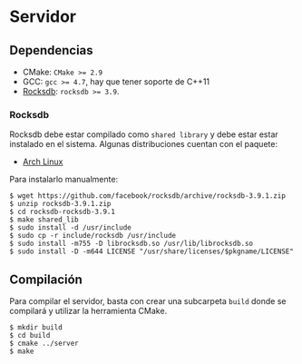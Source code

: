 # Servidor

## Dependencias
* CMake: `CMake >= 2.9`
* GCC: `gcc >= 4.7`, hay que tener soporte de C++11
* [Rocksdb](https://github.com/facebook/rocksdb/blob/master/INSTALL.md): `rocksdb >= 3.9`. 

### Rocksdb
Rocksdb debe estar compilado como `shared library` y debe estar estar instalado en el sistema.
Algunas distribuciones cuentan con el paquete:
* [Arch Linux](https://aur.archlinux.org/packages/rocksdb/)

Para instalarlo manualmente:
```
$ wget https://github.com/facebook/rocksdb/archive/rocksdb-3.9.1.zip
$ unzip rocksdb-3.9.1.zip
$ cd rocksdb-rocksdb-3.9.1
$ make shared_lib
$ sudo install -d /usr/include
$ sudo cp -r include/rocksdb /usr/include
$ sudo install -m755 -D librocksdb.so /usr/lib/librocksdb.so
$ sudo install -D -m644 LICENSE "/usr/share/licenses/$pkgname/LICENSE"
```
## Compilaci&oacute;n

Para compilar el servidor, basta con crear una subcarpeta `build` donde se compilará y utilizar la herramienta CMake.
```
$ mkdir build
$ cd build
$ cmake ../server
$ make
```

